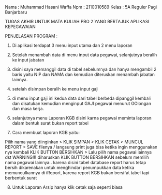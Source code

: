 Nama    : Muhammad Hasani Waffa
Npm     : 2110010589
Kelas   : 5A Reguler Pagi Banjarbaru

TUGAS AKHIR UNTUK MATA KULIAH PBO 2 YANG BERTAJUK APLIKASI KEPEGAWAIAN

PENJELASAN PROGRAM :
1. Di aplikasi terdapat 3 menu input utama dan 2 menu laporan
2. Setelah menambah data di menu input data pegawai, selanjutnya beralih ke input jabatan
3. disini saya memanggil data di tabel sebelumnya dan hanya mengambil 2 baris yaitu NIP dan NAMA dan kemudian diteruskan menambah jabatan lainnya.
4. setelah disimpan beralih ke menu input gaji 
5. di menu input gaji ini kedua data dari tabel berbeda dipanggil kembali dan disatukan kemudian menginput GAJI pegawai menurut GOlongan dan masa kerja.
6. selanjutnya menu Laporan KGB disini karna pegawai meminta laporan dalam bentuk surat bukan report tabel

7. Cara membuat laporan KGB yaitu:  

Pilih nama yang diinginkan > KLIK SIMPAN > KLIK CETAK > MUNCUL REPORT > SAVE filenya / langsung print juga bisa
ketika ingin menggunakan nya kembali KLIK BUTTON BERSIHKAN > Lalu pilih nama pegawai lainnya dst
WARNING!!! diharuskan KLIK BUTTON BERSIHKAN sebelum memilih nama pegawai lainnya..
karena disini tabel database report harus tetap bersih dikarenakan untuk menghindari penumpukkan data ketika memunculkannya di iReport, karena report KGB bukan bersifat tabel tapi berbentuk surat

8. Untuk Laporan Arsip hanya klik cetak saja seperti biasa
